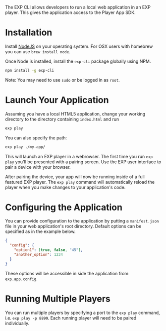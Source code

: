 The EXP CLI allows developers to run a local web application in an EXP player. This gives the application access to the Player App SDK.

# Installation

Install [NodeJS](https://nodejs.org/en/download/) on your operating system. For OSX users with homebrew you can use `brew install node`. 

Once Node is installed, install the `exp-cli` package globally using NPM. 

```bash
npm install -g exp-cli
```

Note: You may need to use `sudo` or be logged in as `root`.


# Launch Your Application 

Assuming you have a local HTML5 application, change your working directory to the directory containing `index.html` and run

```bash
exp play
```

You can also specify the path:

```bash
exp play ./my-app/
```

This will launch an EXP player in a webrowser. The first time you run `exp play` you'll be presented with a pairing screen. Use the EXP user interface to pair a device with your browser.

After pairing the device, your app will now be running inside of a full featured EXP player. The `exp play` command will automatically reload the player when you make changes to your application's code.


# Configuring the Application

You can provide configuration to the application by putting a `manifest.json` file in your web application's root directory. Default options can be specified as in the example below.

```json
{
  "config": {
    "option1": [true, false, "45"],
    "another_option": 1234
  }
}
```

These options will be accessible in side the application from `exp.app.config`.


# Running Multiple Players

You can run multiple players by specifying a port to the `exp play` command, i.e. `exp play -p 8899`. Each running player will need to be paired individually. 


